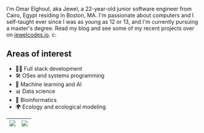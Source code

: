 I'm Omar Elghoul, aka Jewel, a 22-year-old junior software engineer from Cairo, Egypt residing in Boston, MA. I'm passionate about computers and I self-taught ever since I was as young as 12 or 13, and I'm currently pursuing a master's degree. Read my blog and see some of my recent projects over on [jewelcodes.io](https://jewelcodes.io/). c:

## Areas of interest
* 👨‍💻 Full stack development
* 🛠️ OSes and systems programming
* 🧠 Machine learning and AI
* 📊 Data science
* 🧬 Bioinformatics
* 🌍 Ecology and ecological modeling

| <a href="#"><img src="https://github-readme-stats.vercel.app/api?username=jewelcodes&show_icons=true&theme=transparent&hide=prs,contribs&hide_border=true"></a> | <a href="#"><img src="https://github-readme-stats.vercel.app/api/top-langs/?username=jewelcodes&theme=transparent&layout=compact&hide_border=true&size_weight=1&count_weight=0.8"></a> |
| ----------- | ----------- |
